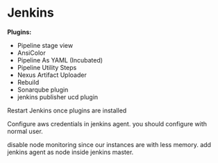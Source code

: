 # Jenkins

**Plugins:**
* Pipeline stage view
* AnsiColor
* Pipeline As YAML (Incubated)
* Pipeline Utility Steps
* Nexus Artifact Uploader
* Rebuild
* Sonarqube plugin
* jenkins publisher ucd plugin


Restart Jenkins once plugins are installed

Configure aws credentials in jenkins agent. you should configure with normal user.

disable node monitoring since our instances are with less memory. add jenkins agent as node inside jenkins master.